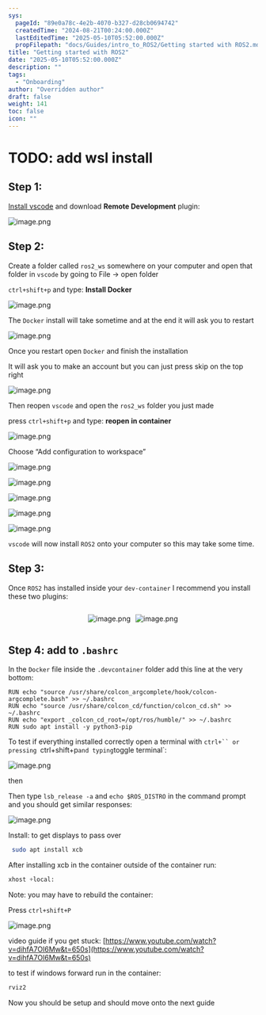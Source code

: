 ```yaml
---
sys:
  pageId: "89e0a78c-4e2b-4070-b327-d28cb0694742"
  createdTime: "2024-08-21T00:24:00.000Z"
  lastEditedTime: "2025-05-10T05:52:00.000Z"
  propFilepath: "docs/Guides/intro_to_ROS2/Getting started with ROS2.md"
title: "Getting started with ROS2"
date: "2025-05-10T05:52:00.000Z"
description: ""
tags:
  - "Onboarding"
author: "Overridden author"
draft: false
weight: 141
toc: false
icon: ""
---
```


# TODO: add wsl install

## Step 1:

[Install vscode](https://code.visualstudio.com/download) and download **Remote Development** plugin:

![image.png](https://prod-files-secure.s3.us-west-2.amazonaws.com/d518164a-d88e-44d1-a4ee-3adb3bd8bce0/efb52993-1881-4a40-b95e-6f020334f022/image.png?X-Amz-Algorithm=AWS4-HMAC-SHA256&X-Amz-Content-Sha256=UNSIGNED-PAYLOAD&X-Amz-Credential=ASIAZI2LB4664H76RFXT%2F20250705%2Fus-west-2%2Fs3%2Faws4_request&X-Amz-Date=20250705T190341Z&X-Amz-Expires=3600&X-Amz-Security-Token=IQoJb3JpZ2luX2VjED4aCXVzLXdlc3QtMiJHMEUCIQDVUN%2FM7P7hghnthE9PRmxotBAnYPOOGcf%2BWQFUC87OGAIgT3vbDKWB9iKx57ciHE4hM4BldpcyAM8OSYo1ZSUoZOMq%2FwMIRhAAGgw2Mzc0MjMxODM4MDUiDP1wArgoBFinpRB4pyrcAwUeuLsQYhXS1qzE9oycCaUeyEhTV2W6o4Lcd8m6GubrX8E%2BUFy3pUimntW%2B2QpXKOUb2Jvw7YDt9Ekwm5KfxX%2FaqXKw89%2F2tALgipx9u7V5choDo24mj%2BLyS%2BcSgbYVW9IYr5Kkxx6PiDn0GhIf2t9Iw%2Bh3iSWuN3o23m09zgW4kFbbeVAZpun52%2FeIMjoUBsA8N%2FzQEohhUMq572gz7k1un8PQgsAwlfIpjzl27HPjkzuuNS2H1N7d%2BkfBYd79AmLPsE2S%2BAKEZDZnL%2F1ipSOncAKRl33oF9ULMnOS7%2B7UUJo%2Bb8aQVZfLXInPQ%2FC1gPwJbeTwf%2B1tgrIYhY6fyY7oevFaV%2BLkJxLN2sKIAUt4AOmyL%2BYoxsiLIcirdlv4JEublkkMd5zNnx9H4LsLhx9UtBwtz9brdirwV7x%2FaazjeEV5V%2BvdUhAlG4IeMpTkrpLTJZH0M1pZN7WS5%2BfCVXGH5%2FU1FF9hBfZdX8iO%2FytFkA9SbUTNJwIxHl%2Bq8u8ARy9uaoZC%2BbK9PJrAKjmx9GnSc38UhatYG0NEcGYnYUMSNjmMUvVaY%2FTQRJGl4CguVR7XOpwzJj9TV0iPz8TETQ%2BOjmdHxhc6fxw%2FU4VIeURbPhgeeYfaU%2Fd6qVc0MNTMpMMGOqUBQBuAfva0aB6erdxv1ylANtBvjtZ%2FxsHtFAw65Xbn3ZwinaweGwXIRdUqWed7DtUTYaiLgZya6z7gI6oOqEneTwJkXEIHsNXz78EJU3YV2FYc8CTfZ9Iaf6UTNrkaJ%2BU6SoqRR0cVHEaAXbGndB0pJn9BC9M0Og00Up%2BVi1lMk1vS274mPraYpxdimz66ysdxfwXAbt8rf1X8Y847O%2FNFer7348dD&X-Amz-Signature=7260bf6d64989815ea36ffbe3244b80b61e3457a72432a721d9a30b2b07de642&X-Amz-SignedHeaders=host&x-amz-checksum-mode=ENABLED&x-id=GetObject)

## Step 2:

Create a folder called `ros2_ws` somewhere on your computer and open that folder in `vscode` by going to File → open folder 

`ctrl+shift+p` and type: **Install Docker**

![image.png](https://prod-files-secure.s3.us-west-2.amazonaws.com/d518164a-d88e-44d1-a4ee-3adb3bd8bce0/2269dc0e-1cd5-47ff-bceb-c04ad9b2eab0/image.png?X-Amz-Algorithm=AWS4-HMAC-SHA256&X-Amz-Content-Sha256=UNSIGNED-PAYLOAD&X-Amz-Credential=ASIAZI2LB4664H76RFXT%2F20250705%2Fus-west-2%2Fs3%2Faws4_request&X-Amz-Date=20250705T190341Z&X-Amz-Expires=3600&X-Amz-Security-Token=IQoJb3JpZ2luX2VjED4aCXVzLXdlc3QtMiJHMEUCIQDVUN%2FM7P7hghnthE9PRmxotBAnYPOOGcf%2BWQFUC87OGAIgT3vbDKWB9iKx57ciHE4hM4BldpcyAM8OSYo1ZSUoZOMq%2FwMIRhAAGgw2Mzc0MjMxODM4MDUiDP1wArgoBFinpRB4pyrcAwUeuLsQYhXS1qzE9oycCaUeyEhTV2W6o4Lcd8m6GubrX8E%2BUFy3pUimntW%2B2QpXKOUb2Jvw7YDt9Ekwm5KfxX%2FaqXKw89%2F2tALgipx9u7V5choDo24mj%2BLyS%2BcSgbYVW9IYr5Kkxx6PiDn0GhIf2t9Iw%2Bh3iSWuN3o23m09zgW4kFbbeVAZpun52%2FeIMjoUBsA8N%2FzQEohhUMq572gz7k1un8PQgsAwlfIpjzl27HPjkzuuNS2H1N7d%2BkfBYd79AmLPsE2S%2BAKEZDZnL%2F1ipSOncAKRl33oF9ULMnOS7%2B7UUJo%2Bb8aQVZfLXInPQ%2FC1gPwJbeTwf%2B1tgrIYhY6fyY7oevFaV%2BLkJxLN2sKIAUt4AOmyL%2BYoxsiLIcirdlv4JEublkkMd5zNnx9H4LsLhx9UtBwtz9brdirwV7x%2FaazjeEV5V%2BvdUhAlG4IeMpTkrpLTJZH0M1pZN7WS5%2BfCVXGH5%2FU1FF9hBfZdX8iO%2FytFkA9SbUTNJwIxHl%2Bq8u8ARy9uaoZC%2BbK9PJrAKjmx9GnSc38UhatYG0NEcGYnYUMSNjmMUvVaY%2FTQRJGl4CguVR7XOpwzJj9TV0iPz8TETQ%2BOjmdHxhc6fxw%2FU4VIeURbPhgeeYfaU%2Fd6qVc0MNTMpMMGOqUBQBuAfva0aB6erdxv1ylANtBvjtZ%2FxsHtFAw65Xbn3ZwinaweGwXIRdUqWed7DtUTYaiLgZya6z7gI6oOqEneTwJkXEIHsNXz78EJU3YV2FYc8CTfZ9Iaf6UTNrkaJ%2BU6SoqRR0cVHEaAXbGndB0pJn9BC9M0Og00Up%2BVi1lMk1vS274mPraYpxdimz66ysdxfwXAbt8rf1X8Y847O%2FNFer7348dD&X-Amz-Signature=5f3ebfa63f98211ee4abc35723fa23647e6f8fdd9d3c3f8bf3d25006450be869&X-Amz-SignedHeaders=host&x-amz-checksum-mode=ENABLED&x-id=GetObject)

The `Docker` install will take sometime and at the end it will ask you to restart

![image.png](https://prod-files-secure.s3.us-west-2.amazonaws.com/d518164a-d88e-44d1-a4ee-3adb3bd8bce0/ed233f78-be33-4b1f-b89c-9c346c0e961e/image.png?X-Amz-Algorithm=AWS4-HMAC-SHA256&X-Amz-Content-Sha256=UNSIGNED-PAYLOAD&X-Amz-Credential=ASIAZI2LB4664H76RFXT%2F20250705%2Fus-west-2%2Fs3%2Faws4_request&X-Amz-Date=20250705T190341Z&X-Amz-Expires=3600&X-Amz-Security-Token=IQoJb3JpZ2luX2VjED4aCXVzLXdlc3QtMiJHMEUCIQDVUN%2FM7P7hghnthE9PRmxotBAnYPOOGcf%2BWQFUC87OGAIgT3vbDKWB9iKx57ciHE4hM4BldpcyAM8OSYo1ZSUoZOMq%2FwMIRhAAGgw2Mzc0MjMxODM4MDUiDP1wArgoBFinpRB4pyrcAwUeuLsQYhXS1qzE9oycCaUeyEhTV2W6o4Lcd8m6GubrX8E%2BUFy3pUimntW%2B2QpXKOUb2Jvw7YDt9Ekwm5KfxX%2FaqXKw89%2F2tALgipx9u7V5choDo24mj%2BLyS%2BcSgbYVW9IYr5Kkxx6PiDn0GhIf2t9Iw%2Bh3iSWuN3o23m09zgW4kFbbeVAZpun52%2FeIMjoUBsA8N%2FzQEohhUMq572gz7k1un8PQgsAwlfIpjzl27HPjkzuuNS2H1N7d%2BkfBYd79AmLPsE2S%2BAKEZDZnL%2F1ipSOncAKRl33oF9ULMnOS7%2B7UUJo%2Bb8aQVZfLXInPQ%2FC1gPwJbeTwf%2B1tgrIYhY6fyY7oevFaV%2BLkJxLN2sKIAUt4AOmyL%2BYoxsiLIcirdlv4JEublkkMd5zNnx9H4LsLhx9UtBwtz9brdirwV7x%2FaazjeEV5V%2BvdUhAlG4IeMpTkrpLTJZH0M1pZN7WS5%2BfCVXGH5%2FU1FF9hBfZdX8iO%2FytFkA9SbUTNJwIxHl%2Bq8u8ARy9uaoZC%2BbK9PJrAKjmx9GnSc38UhatYG0NEcGYnYUMSNjmMUvVaY%2FTQRJGl4CguVR7XOpwzJj9TV0iPz8TETQ%2BOjmdHxhc6fxw%2FU4VIeURbPhgeeYfaU%2Fd6qVc0MNTMpMMGOqUBQBuAfva0aB6erdxv1ylANtBvjtZ%2FxsHtFAw65Xbn3ZwinaweGwXIRdUqWed7DtUTYaiLgZya6z7gI6oOqEneTwJkXEIHsNXz78EJU3YV2FYc8CTfZ9Iaf6UTNrkaJ%2BU6SoqRR0cVHEaAXbGndB0pJn9BC9M0Og00Up%2BVi1lMk1vS274mPraYpxdimz66ysdxfwXAbt8rf1X8Y847O%2FNFer7348dD&X-Amz-Signature=e227f2591a6d6946ccd4744f7889c6690e5c98b8f20cac46e95ea0ba75d41c0b&X-Amz-SignedHeaders=host&x-amz-checksum-mode=ENABLED&x-id=GetObject)

Once you restart open `Docker` and finish the installation

It will ask you to make an account but you can just press skip on the top right

![image.png](https://prod-files-secure.s3.us-west-2.amazonaws.com/d518164a-d88e-44d1-a4ee-3adb3bd8bce0/21010ad9-1659-4fd9-9f59-9932a09b2a3d/image.png?X-Amz-Algorithm=AWS4-HMAC-SHA256&X-Amz-Content-Sha256=UNSIGNED-PAYLOAD&X-Amz-Credential=ASIAZI2LB4664H76RFXT%2F20250705%2Fus-west-2%2Fs3%2Faws4_request&X-Amz-Date=20250705T190341Z&X-Amz-Expires=3600&X-Amz-Security-Token=IQoJb3JpZ2luX2VjED4aCXVzLXdlc3QtMiJHMEUCIQDVUN%2FM7P7hghnthE9PRmxotBAnYPOOGcf%2BWQFUC87OGAIgT3vbDKWB9iKx57ciHE4hM4BldpcyAM8OSYo1ZSUoZOMq%2FwMIRhAAGgw2Mzc0MjMxODM4MDUiDP1wArgoBFinpRB4pyrcAwUeuLsQYhXS1qzE9oycCaUeyEhTV2W6o4Lcd8m6GubrX8E%2BUFy3pUimntW%2B2QpXKOUb2Jvw7YDt9Ekwm5KfxX%2FaqXKw89%2F2tALgipx9u7V5choDo24mj%2BLyS%2BcSgbYVW9IYr5Kkxx6PiDn0GhIf2t9Iw%2Bh3iSWuN3o23m09zgW4kFbbeVAZpun52%2FeIMjoUBsA8N%2FzQEohhUMq572gz7k1un8PQgsAwlfIpjzl27HPjkzuuNS2H1N7d%2BkfBYd79AmLPsE2S%2BAKEZDZnL%2F1ipSOncAKRl33oF9ULMnOS7%2B7UUJo%2Bb8aQVZfLXInPQ%2FC1gPwJbeTwf%2B1tgrIYhY6fyY7oevFaV%2BLkJxLN2sKIAUt4AOmyL%2BYoxsiLIcirdlv4JEublkkMd5zNnx9H4LsLhx9UtBwtz9brdirwV7x%2FaazjeEV5V%2BvdUhAlG4IeMpTkrpLTJZH0M1pZN7WS5%2BfCVXGH5%2FU1FF9hBfZdX8iO%2FytFkA9SbUTNJwIxHl%2Bq8u8ARy9uaoZC%2BbK9PJrAKjmx9GnSc38UhatYG0NEcGYnYUMSNjmMUvVaY%2FTQRJGl4CguVR7XOpwzJj9TV0iPz8TETQ%2BOjmdHxhc6fxw%2FU4VIeURbPhgeeYfaU%2Fd6qVc0MNTMpMMGOqUBQBuAfva0aB6erdxv1ylANtBvjtZ%2FxsHtFAw65Xbn3ZwinaweGwXIRdUqWed7DtUTYaiLgZya6z7gI6oOqEneTwJkXEIHsNXz78EJU3YV2FYc8CTfZ9Iaf6UTNrkaJ%2BU6SoqRR0cVHEaAXbGndB0pJn9BC9M0Og00Up%2BVi1lMk1vS274mPraYpxdimz66ysdxfwXAbt8rf1X8Y847O%2FNFer7348dD&X-Amz-Signature=0ac75a92d21c38b6b3600c1060555cc2a218af8ad114c26f037d774222057eaf&X-Amz-SignedHeaders=host&x-amz-checksum-mode=ENABLED&x-id=GetObject)

Then reopen `vscode` and open the `ros2_ws` folder you just made

press `ctrl+shift+p` and type: **reopen in container**

![image.png](https://prod-files-secure.s3.us-west-2.amazonaws.com/d518164a-d88e-44d1-a4ee-3adb3bd8bce0/4e93b8c2-41ad-488c-8095-c74205196118/image.png?X-Amz-Algorithm=AWS4-HMAC-SHA256&X-Amz-Content-Sha256=UNSIGNED-PAYLOAD&X-Amz-Credential=ASIAZI2LB4664H76RFXT%2F20250705%2Fus-west-2%2Fs3%2Faws4_request&X-Amz-Date=20250705T190341Z&X-Amz-Expires=3600&X-Amz-Security-Token=IQoJb3JpZ2luX2VjED4aCXVzLXdlc3QtMiJHMEUCIQDVUN%2FM7P7hghnthE9PRmxotBAnYPOOGcf%2BWQFUC87OGAIgT3vbDKWB9iKx57ciHE4hM4BldpcyAM8OSYo1ZSUoZOMq%2FwMIRhAAGgw2Mzc0MjMxODM4MDUiDP1wArgoBFinpRB4pyrcAwUeuLsQYhXS1qzE9oycCaUeyEhTV2W6o4Lcd8m6GubrX8E%2BUFy3pUimntW%2B2QpXKOUb2Jvw7YDt9Ekwm5KfxX%2FaqXKw89%2F2tALgipx9u7V5choDo24mj%2BLyS%2BcSgbYVW9IYr5Kkxx6PiDn0GhIf2t9Iw%2Bh3iSWuN3o23m09zgW4kFbbeVAZpun52%2FeIMjoUBsA8N%2FzQEohhUMq572gz7k1un8PQgsAwlfIpjzl27HPjkzuuNS2H1N7d%2BkfBYd79AmLPsE2S%2BAKEZDZnL%2F1ipSOncAKRl33oF9ULMnOS7%2B7UUJo%2Bb8aQVZfLXInPQ%2FC1gPwJbeTwf%2B1tgrIYhY6fyY7oevFaV%2BLkJxLN2sKIAUt4AOmyL%2BYoxsiLIcirdlv4JEublkkMd5zNnx9H4LsLhx9UtBwtz9brdirwV7x%2FaazjeEV5V%2BvdUhAlG4IeMpTkrpLTJZH0M1pZN7WS5%2BfCVXGH5%2FU1FF9hBfZdX8iO%2FytFkA9SbUTNJwIxHl%2Bq8u8ARy9uaoZC%2BbK9PJrAKjmx9GnSc38UhatYG0NEcGYnYUMSNjmMUvVaY%2FTQRJGl4CguVR7XOpwzJj9TV0iPz8TETQ%2BOjmdHxhc6fxw%2FU4VIeURbPhgeeYfaU%2Fd6qVc0MNTMpMMGOqUBQBuAfva0aB6erdxv1ylANtBvjtZ%2FxsHtFAw65Xbn3ZwinaweGwXIRdUqWed7DtUTYaiLgZya6z7gI6oOqEneTwJkXEIHsNXz78EJU3YV2FYc8CTfZ9Iaf6UTNrkaJ%2BU6SoqRR0cVHEaAXbGndB0pJn9BC9M0Og00Up%2BVi1lMk1vS274mPraYpxdimz66ysdxfwXAbt8rf1X8Y847O%2FNFer7348dD&X-Amz-Signature=7edacef2684a99c4297517834fbc64c2feae7af988b9f85fdb685f5828afc446&X-Amz-SignedHeaders=host&x-amz-checksum-mode=ENABLED&x-id=GetObject)

Choose “Add configuration to workspace”

![image.png](https://prod-files-secure.s3.us-west-2.amazonaws.com/d518164a-d88e-44d1-a4ee-3adb3bd8bce0/9560b282-5060-4989-ba37-97e7b2c22476/image.png?X-Amz-Algorithm=AWS4-HMAC-SHA256&X-Amz-Content-Sha256=UNSIGNED-PAYLOAD&X-Amz-Credential=ASIAZI2LB4664H76RFXT%2F20250705%2Fus-west-2%2Fs3%2Faws4_request&X-Amz-Date=20250705T190341Z&X-Amz-Expires=3600&X-Amz-Security-Token=IQoJb3JpZ2luX2VjED4aCXVzLXdlc3QtMiJHMEUCIQDVUN%2FM7P7hghnthE9PRmxotBAnYPOOGcf%2BWQFUC87OGAIgT3vbDKWB9iKx57ciHE4hM4BldpcyAM8OSYo1ZSUoZOMq%2FwMIRhAAGgw2Mzc0MjMxODM4MDUiDP1wArgoBFinpRB4pyrcAwUeuLsQYhXS1qzE9oycCaUeyEhTV2W6o4Lcd8m6GubrX8E%2BUFy3pUimntW%2B2QpXKOUb2Jvw7YDt9Ekwm5KfxX%2FaqXKw89%2F2tALgipx9u7V5choDo24mj%2BLyS%2BcSgbYVW9IYr5Kkxx6PiDn0GhIf2t9Iw%2Bh3iSWuN3o23m09zgW4kFbbeVAZpun52%2FeIMjoUBsA8N%2FzQEohhUMq572gz7k1un8PQgsAwlfIpjzl27HPjkzuuNS2H1N7d%2BkfBYd79AmLPsE2S%2BAKEZDZnL%2F1ipSOncAKRl33oF9ULMnOS7%2B7UUJo%2Bb8aQVZfLXInPQ%2FC1gPwJbeTwf%2B1tgrIYhY6fyY7oevFaV%2BLkJxLN2sKIAUt4AOmyL%2BYoxsiLIcirdlv4JEublkkMd5zNnx9H4LsLhx9UtBwtz9brdirwV7x%2FaazjeEV5V%2BvdUhAlG4IeMpTkrpLTJZH0M1pZN7WS5%2BfCVXGH5%2FU1FF9hBfZdX8iO%2FytFkA9SbUTNJwIxHl%2Bq8u8ARy9uaoZC%2BbK9PJrAKjmx9GnSc38UhatYG0NEcGYnYUMSNjmMUvVaY%2FTQRJGl4CguVR7XOpwzJj9TV0iPz8TETQ%2BOjmdHxhc6fxw%2FU4VIeURbPhgeeYfaU%2Fd6qVc0MNTMpMMGOqUBQBuAfva0aB6erdxv1ylANtBvjtZ%2FxsHtFAw65Xbn3ZwinaweGwXIRdUqWed7DtUTYaiLgZya6z7gI6oOqEneTwJkXEIHsNXz78EJU3YV2FYc8CTfZ9Iaf6UTNrkaJ%2BU6SoqRR0cVHEaAXbGndB0pJn9BC9M0Og00Up%2BVi1lMk1vS274mPraYpxdimz66ysdxfwXAbt8rf1X8Y847O%2FNFer7348dD&X-Amz-Signature=50fdb9bb677647fc456d1b01a5a9c2b0ddb9025bea3984240c8688bd8d987187&X-Amz-SignedHeaders=host&x-amz-checksum-mode=ENABLED&x-id=GetObject)

![image.png](https://prod-files-secure.s3.us-west-2.amazonaws.com/d518164a-d88e-44d1-a4ee-3adb3bd8bce0/2ee63f81-886b-48e8-a553-dc6e5eac99e4/image.png?X-Amz-Algorithm=AWS4-HMAC-SHA256&X-Amz-Content-Sha256=UNSIGNED-PAYLOAD&X-Amz-Credential=ASIAZI2LB4664H76RFXT%2F20250705%2Fus-west-2%2Fs3%2Faws4_request&X-Amz-Date=20250705T190341Z&X-Amz-Expires=3600&X-Amz-Security-Token=IQoJb3JpZ2luX2VjED4aCXVzLXdlc3QtMiJHMEUCIQDVUN%2FM7P7hghnthE9PRmxotBAnYPOOGcf%2BWQFUC87OGAIgT3vbDKWB9iKx57ciHE4hM4BldpcyAM8OSYo1ZSUoZOMq%2FwMIRhAAGgw2Mzc0MjMxODM4MDUiDP1wArgoBFinpRB4pyrcAwUeuLsQYhXS1qzE9oycCaUeyEhTV2W6o4Lcd8m6GubrX8E%2BUFy3pUimntW%2B2QpXKOUb2Jvw7YDt9Ekwm5KfxX%2FaqXKw89%2F2tALgipx9u7V5choDo24mj%2BLyS%2BcSgbYVW9IYr5Kkxx6PiDn0GhIf2t9Iw%2Bh3iSWuN3o23m09zgW4kFbbeVAZpun52%2FeIMjoUBsA8N%2FzQEohhUMq572gz7k1un8PQgsAwlfIpjzl27HPjkzuuNS2H1N7d%2BkfBYd79AmLPsE2S%2BAKEZDZnL%2F1ipSOncAKRl33oF9ULMnOS7%2B7UUJo%2Bb8aQVZfLXInPQ%2FC1gPwJbeTwf%2B1tgrIYhY6fyY7oevFaV%2BLkJxLN2sKIAUt4AOmyL%2BYoxsiLIcirdlv4JEublkkMd5zNnx9H4LsLhx9UtBwtz9brdirwV7x%2FaazjeEV5V%2BvdUhAlG4IeMpTkrpLTJZH0M1pZN7WS5%2BfCVXGH5%2FU1FF9hBfZdX8iO%2FytFkA9SbUTNJwIxHl%2Bq8u8ARy9uaoZC%2BbK9PJrAKjmx9GnSc38UhatYG0NEcGYnYUMSNjmMUvVaY%2FTQRJGl4CguVR7XOpwzJj9TV0iPz8TETQ%2BOjmdHxhc6fxw%2FU4VIeURbPhgeeYfaU%2Fd6qVc0MNTMpMMGOqUBQBuAfva0aB6erdxv1ylANtBvjtZ%2FxsHtFAw65Xbn3ZwinaweGwXIRdUqWed7DtUTYaiLgZya6z7gI6oOqEneTwJkXEIHsNXz78EJU3YV2FYc8CTfZ9Iaf6UTNrkaJ%2BU6SoqRR0cVHEaAXbGndB0pJn9BC9M0Og00Up%2BVi1lMk1vS274mPraYpxdimz66ysdxfwXAbt8rf1X8Y847O%2FNFer7348dD&X-Amz-Signature=dbabe1c82245a8470f9e03b8ffc991b5b09ad4c89e6e3065da0d35659c824616&X-Amz-SignedHeaders=host&x-amz-checksum-mode=ENABLED&x-id=GetObject)

![image.png](https://prod-files-secure.s3.us-west-2.amazonaws.com/d518164a-d88e-44d1-a4ee-3adb3bd8bce0/ae1580b2-b048-407e-aed9-b584224a7a04/image.png?X-Amz-Algorithm=AWS4-HMAC-SHA256&X-Amz-Content-Sha256=UNSIGNED-PAYLOAD&X-Amz-Credential=ASIAZI2LB4664H76RFXT%2F20250705%2Fus-west-2%2Fs3%2Faws4_request&X-Amz-Date=20250705T190341Z&X-Amz-Expires=3600&X-Amz-Security-Token=IQoJb3JpZ2luX2VjED4aCXVzLXdlc3QtMiJHMEUCIQDVUN%2FM7P7hghnthE9PRmxotBAnYPOOGcf%2BWQFUC87OGAIgT3vbDKWB9iKx57ciHE4hM4BldpcyAM8OSYo1ZSUoZOMq%2FwMIRhAAGgw2Mzc0MjMxODM4MDUiDP1wArgoBFinpRB4pyrcAwUeuLsQYhXS1qzE9oycCaUeyEhTV2W6o4Lcd8m6GubrX8E%2BUFy3pUimntW%2B2QpXKOUb2Jvw7YDt9Ekwm5KfxX%2FaqXKw89%2F2tALgipx9u7V5choDo24mj%2BLyS%2BcSgbYVW9IYr5Kkxx6PiDn0GhIf2t9Iw%2Bh3iSWuN3o23m09zgW4kFbbeVAZpun52%2FeIMjoUBsA8N%2FzQEohhUMq572gz7k1un8PQgsAwlfIpjzl27HPjkzuuNS2H1N7d%2BkfBYd79AmLPsE2S%2BAKEZDZnL%2F1ipSOncAKRl33oF9ULMnOS7%2B7UUJo%2Bb8aQVZfLXInPQ%2FC1gPwJbeTwf%2B1tgrIYhY6fyY7oevFaV%2BLkJxLN2sKIAUt4AOmyL%2BYoxsiLIcirdlv4JEublkkMd5zNnx9H4LsLhx9UtBwtz9brdirwV7x%2FaazjeEV5V%2BvdUhAlG4IeMpTkrpLTJZH0M1pZN7WS5%2BfCVXGH5%2FU1FF9hBfZdX8iO%2FytFkA9SbUTNJwIxHl%2Bq8u8ARy9uaoZC%2BbK9PJrAKjmx9GnSc38UhatYG0NEcGYnYUMSNjmMUvVaY%2FTQRJGl4CguVR7XOpwzJj9TV0iPz8TETQ%2BOjmdHxhc6fxw%2FU4VIeURbPhgeeYfaU%2Fd6qVc0MNTMpMMGOqUBQBuAfva0aB6erdxv1ylANtBvjtZ%2FxsHtFAw65Xbn3ZwinaweGwXIRdUqWed7DtUTYaiLgZya6z7gI6oOqEneTwJkXEIHsNXz78EJU3YV2FYc8CTfZ9Iaf6UTNrkaJ%2BU6SoqRR0cVHEaAXbGndB0pJn9BC9M0Og00Up%2BVi1lMk1vS274mPraYpxdimz66ysdxfwXAbt8rf1X8Y847O%2FNFer7348dD&X-Amz-Signature=2a4c18fea971020671b25a244043957359370c1d73d303f5a5011fc12d99d80c&X-Amz-SignedHeaders=host&x-amz-checksum-mode=ENABLED&x-id=GetObject)

![image.png](https://prod-files-secure.s3.us-west-2.amazonaws.com/d518164a-d88e-44d1-a4ee-3adb3bd8bce0/53255b28-f75e-430f-b9e3-c0ac8577e42b/image.png?X-Amz-Algorithm=AWS4-HMAC-SHA256&X-Amz-Content-Sha256=UNSIGNED-PAYLOAD&X-Amz-Credential=ASIAZI2LB4664H76RFXT%2F20250705%2Fus-west-2%2Fs3%2Faws4_request&X-Amz-Date=20250705T190341Z&X-Amz-Expires=3600&X-Amz-Security-Token=IQoJb3JpZ2luX2VjED4aCXVzLXdlc3QtMiJHMEUCIQDVUN%2FM7P7hghnthE9PRmxotBAnYPOOGcf%2BWQFUC87OGAIgT3vbDKWB9iKx57ciHE4hM4BldpcyAM8OSYo1ZSUoZOMq%2FwMIRhAAGgw2Mzc0MjMxODM4MDUiDP1wArgoBFinpRB4pyrcAwUeuLsQYhXS1qzE9oycCaUeyEhTV2W6o4Lcd8m6GubrX8E%2BUFy3pUimntW%2B2QpXKOUb2Jvw7YDt9Ekwm5KfxX%2FaqXKw89%2F2tALgipx9u7V5choDo24mj%2BLyS%2BcSgbYVW9IYr5Kkxx6PiDn0GhIf2t9Iw%2Bh3iSWuN3o23m09zgW4kFbbeVAZpun52%2FeIMjoUBsA8N%2FzQEohhUMq572gz7k1un8PQgsAwlfIpjzl27HPjkzuuNS2H1N7d%2BkfBYd79AmLPsE2S%2BAKEZDZnL%2F1ipSOncAKRl33oF9ULMnOS7%2B7UUJo%2Bb8aQVZfLXInPQ%2FC1gPwJbeTwf%2B1tgrIYhY6fyY7oevFaV%2BLkJxLN2sKIAUt4AOmyL%2BYoxsiLIcirdlv4JEublkkMd5zNnx9H4LsLhx9UtBwtz9brdirwV7x%2FaazjeEV5V%2BvdUhAlG4IeMpTkrpLTJZH0M1pZN7WS5%2BfCVXGH5%2FU1FF9hBfZdX8iO%2FytFkA9SbUTNJwIxHl%2Bq8u8ARy9uaoZC%2BbK9PJrAKjmx9GnSc38UhatYG0NEcGYnYUMSNjmMUvVaY%2FTQRJGl4CguVR7XOpwzJj9TV0iPz8TETQ%2BOjmdHxhc6fxw%2FU4VIeURbPhgeeYfaU%2Fd6qVc0MNTMpMMGOqUBQBuAfva0aB6erdxv1ylANtBvjtZ%2FxsHtFAw65Xbn3ZwinaweGwXIRdUqWed7DtUTYaiLgZya6z7gI6oOqEneTwJkXEIHsNXz78EJU3YV2FYc8CTfZ9Iaf6UTNrkaJ%2BU6SoqRR0cVHEaAXbGndB0pJn9BC9M0Og00Up%2BVi1lMk1vS274mPraYpxdimz66ysdxfwXAbt8rf1X8Y847O%2FNFer7348dD&X-Amz-Signature=2d8367b708b5b16e21caa94eeff0d2654b63d2a05fbbe738b7f5ab6d2f8fc52a&X-Amz-SignedHeaders=host&x-amz-checksum-mode=ENABLED&x-id=GetObject)

![image.png](https://prod-files-secure.s3.us-west-2.amazonaws.com/d518164a-d88e-44d1-a4ee-3adb3bd8bce0/7c562767-5af9-4ffb-97d1-327bcdf4ee00/image.png?X-Amz-Algorithm=AWS4-HMAC-SHA256&X-Amz-Content-Sha256=UNSIGNED-PAYLOAD&X-Amz-Credential=ASIAZI2LB4664H76RFXT%2F20250705%2Fus-west-2%2Fs3%2Faws4_request&X-Amz-Date=20250705T190341Z&X-Amz-Expires=3600&X-Amz-Security-Token=IQoJb3JpZ2luX2VjED4aCXVzLXdlc3QtMiJHMEUCIQDVUN%2FM7P7hghnthE9PRmxotBAnYPOOGcf%2BWQFUC87OGAIgT3vbDKWB9iKx57ciHE4hM4BldpcyAM8OSYo1ZSUoZOMq%2FwMIRhAAGgw2Mzc0MjMxODM4MDUiDP1wArgoBFinpRB4pyrcAwUeuLsQYhXS1qzE9oycCaUeyEhTV2W6o4Lcd8m6GubrX8E%2BUFy3pUimntW%2B2QpXKOUb2Jvw7YDt9Ekwm5KfxX%2FaqXKw89%2F2tALgipx9u7V5choDo24mj%2BLyS%2BcSgbYVW9IYr5Kkxx6PiDn0GhIf2t9Iw%2Bh3iSWuN3o23m09zgW4kFbbeVAZpun52%2FeIMjoUBsA8N%2FzQEohhUMq572gz7k1un8PQgsAwlfIpjzl27HPjkzuuNS2H1N7d%2BkfBYd79AmLPsE2S%2BAKEZDZnL%2F1ipSOncAKRl33oF9ULMnOS7%2B7UUJo%2Bb8aQVZfLXInPQ%2FC1gPwJbeTwf%2B1tgrIYhY6fyY7oevFaV%2BLkJxLN2sKIAUt4AOmyL%2BYoxsiLIcirdlv4JEublkkMd5zNnx9H4LsLhx9UtBwtz9brdirwV7x%2FaazjeEV5V%2BvdUhAlG4IeMpTkrpLTJZH0M1pZN7WS5%2BfCVXGH5%2FU1FF9hBfZdX8iO%2FytFkA9SbUTNJwIxHl%2Bq8u8ARy9uaoZC%2BbK9PJrAKjmx9GnSc38UhatYG0NEcGYnYUMSNjmMUvVaY%2FTQRJGl4CguVR7XOpwzJj9TV0iPz8TETQ%2BOjmdHxhc6fxw%2FU4VIeURbPhgeeYfaU%2Fd6qVc0MNTMpMMGOqUBQBuAfva0aB6erdxv1ylANtBvjtZ%2FxsHtFAw65Xbn3ZwinaweGwXIRdUqWed7DtUTYaiLgZya6z7gI6oOqEneTwJkXEIHsNXz78EJU3YV2FYc8CTfZ9Iaf6UTNrkaJ%2BU6SoqRR0cVHEaAXbGndB0pJn9BC9M0Og00Up%2BVi1lMk1vS274mPraYpxdimz66ysdxfwXAbt8rf1X8Y847O%2FNFer7348dD&X-Amz-Signature=6b9e160b583ab48f595fe1432bb40fe43476c5ef2d504627d7080f429bb74024&X-Amz-SignedHeaders=host&x-amz-checksum-mode=ENABLED&x-id=GetObject)

`vscode` will now install `ROS2` onto your computer so this may take some time.

## Step 3:

Once `ROS2` has installed inside your `dev-container` I recommend you install these two plugins:

<div style="display: flex;flex-direction: row; column-gap:10px; max-width: 630px;justify-content: center;">
<div>

![image.png](https://prod-files-secure.s3.us-west-2.amazonaws.com/d518164a-d88e-44d1-a4ee-3adb3bd8bce0/3fc3d550-5a54-4ba1-ba6b-faa01cdb7369/image.png?X-Amz-Algorithm=AWS4-HMAC-SHA256&X-Amz-Content-Sha256=UNSIGNED-PAYLOAD&X-Amz-Credential=ASIAZI2LB466UJCSMHE6%2F20250705%2Fus-west-2%2Fs3%2Faws4_request&X-Amz-Date=20250705T190346Z&X-Amz-Expires=3600&X-Amz-Security-Token=IQoJb3JpZ2luX2VjED0aCXVzLXdlc3QtMiJHMEUCIEyOnD68tbEPzPjqGgrUPp%2FAD%2FTn5hmRz1ji5qmBpU3gAiEAxaUwK1YB0Dbdyg0oHa57LB5t2XMkTWKsYVMYuGYKZ9Qq%2FwMIRhAAGgw2Mzc0MjMxODM4MDUiDGWPf9JmXUyvPCG%2BYyrcA7hKTxega7n5AYeRgTfYFbJeEfF97BOojjEIzlFLNw7pV6%2BMKrk2VriROuvwhuUtfKxQA1a6JqtYzj%2FRX4%2FXA5N9Tz6WXoy2%2Bz7xPdDlGVTN0GHRUV%2BB49MQtgo2PLTVeqwiItizuYMfdcII1Si69Ip4%2B3xnmFhdjsH94%2FpKhx60AHy1Mnyop%2F5hG0cIkppKa3pzbFQ0CZkg99OuzpLrBrIRPLrlCNqvMg0XZnu1iN8iN7onRVpas8OlJhwKmMEB7WH2FzCfsGl%2FJyF6Wsf4AWElDzKSfIM0wu%2FN6EKI5QCCs3joqnalp%2Bsfqmu9kQKpHDS40L4cXSFg9UBxs8O14lI9RlbVF2ejv7JwQcN7FLYzFjQc4cl5oolssD7t0EUGEv1WAibfB0nYCayenO%2FwV9O%2BmodgR8PZbE7ihsW29Q%2BTNa%2FKHlSWgfdAZK6cOfvgvpeZodsJRV9FOnCCrS%2BVQ2zuBwsvztgdeRoea8UZact5FFUOpasFFNmLWLsmRUWdGn%2FdtTsgsIcNlkI2KpikNBBgGhQEFEoqX%2Fsu2wYA9uSwHS2IufH6nMRvst4bAoTSRAS4XtL7PEqfIqdNGU%2F3CJDGnUWb5KWiwEsvpYYWl4w29K0g0WwW58v%2FcnBiMIjJpMMGOqUB4uISrseHJiw%2FNsO2zt8lShM%2B6PLUuXmPHmPt7ZJYZr%2F3k0u%2B0oM1%2BLvXuIUFVKVJqGPLzNGvG7JSJG74LkEbtBxIJuFM%2FOrdp5Xr0dfNTosIFbjHoUx%2BheO87LTofL3C2gnw3iIsdLRSZbiHYSVWHnAw6pnaFEhmeRoRVa10hieN5aaGIZKRKrKRTbHJFJqgB%2FMHHOfvO6Im8fcWiz3a1p7B00XJ&X-Amz-Signature=88ee2c0d4bc32bdf22b90dc256b8eb3f3992dd6bf1b4919100f540a95ce5bc6c&X-Amz-SignedHeaders=host&x-amz-checksum-mode=ENABLED&x-id=GetObject)

</div>
<div>

![image.png](https://prod-files-secure.s3.us-west-2.amazonaws.com/d518164a-d88e-44d1-a4ee-3adb3bd8bce0/d994cc66-13c2-4093-a5a3-f84cf4601a82/image.png?X-Amz-Algorithm=AWS4-HMAC-SHA256&X-Amz-Content-Sha256=UNSIGNED-PAYLOAD&X-Amz-Credential=ASIAZI2LB46657RESBMM%2F20250705%2Fus-west-2%2Fs3%2Faws4_request&X-Amz-Date=20250705T190346Z&X-Amz-Expires=3600&X-Amz-Security-Token=IQoJb3JpZ2luX2VjED4aCXVzLXdlc3QtMiJHMEUCIQC3C29mosBufOoaNUTH6C7xoj11N%2BhWclZAO1K92q6WUgIgbHwtTU%2F8FSlakVwwS%2Bi25l36Ogjwb%2Bl0CTfVgwceURoq%2FwMIRhAAGgw2Mzc0MjMxODM4MDUiDO6aIDovf15ueagOuyrcA%2B9DFyJqVAuHY2dMGVxVd1HKStCCb0FRc%2BdXXYRCHc7s67FxQEshQY7jqum8zOFUX%2FsVW2dtFWwmvYsiZBS3MLChVZYi7ySGbDYrU6w31Y2VHjLtUTlbXNUGAqEjSCwP7Sr%2FrZ0ONFCD6wGwfk9sC%2BJzCuMiTSk3fgs9bQ9bF1JTWDnD9yR3%2Fmhre9jTPAOS4%2BNq6uehUG%2BC9CPpAqy9eKAUYUfKVip%2BhnYo34jp0FUzzQeMEzp%2FkqqqzqSQnXEMZqntjbHOme14DiRv3bdj5mRAkO7BHO4ux8X4UGJV265Nb3enrzkr4G3QYWTvj5glU5iVqC3gnAT2V8VWzbuAsOxRSKQ8vpbJcougLboisRkzFsDqd7hxg2w1NN8dZnT4LMqc8PQWbUVn5IpA0td62IbQRY%2FKg6KlYiMg3T72gikiffLFKTjSKAqgBbYHTqAv%2B1UPb3VpIDfEXKakchoYQXj9lg%2B%2FWQ17%2BK%2F4NTjrJJYPOF3hA5J4IDjScWFF0UOUJu9jKutLMc2anN1o%2B02HrNNYfVeeLBJvuWIgsJkGyIVU1btEoclEoZF6s31wOWFYiVKkB4QN7Ct2eXHwBf3tsc8FL9BEf%2Fz6h9j6muxQ%2B86AIwNgJKX3DiIcI9hEMIPOpMMGOqUBV4AQP1nSicdWWNn%2BrAzZ38f2D%2Ff2OjCP8t2ZtYKXOWszc696aZ1D%2By953xFx3m%2Bwp1eGS2KPAaGGd5TEP18M40RvX%2FQU0dwPCpAZOUI4SzvL7HdhrGLanx%2Byq8wUEVBfqzNLFB39%2BeFuC80mmC0KUMnTnTF24IovCiUvva74wfT8228%2BRnuepBTsJD1lsKQN1UJ376zW9LpAW5b0%2Bqg7PNcK%2Fmc1&X-Amz-Signature=e644f8e41f92688c2939e18041c658a12a3e8f663d99606df468847b87b8584e&X-Amz-SignedHeaders=host&x-amz-checksum-mode=ENABLED&x-id=GetObject)

</div>
</div>

## Step 4: add to `.bashrc`

In the `Docker` file inside the `.devcontainer` folder add this line at the very bottom: 

```docker
RUN echo "source /usr/share/colcon_argcomplete/hook/colcon-argcomplete.bash" >> ~/.bashrc
RUN echo "source /usr/share/colcon_cd/function/colcon_cd.sh" >> ~/.bashrc
RUN echo "export _colcon_cd_root=/opt/ros/humble/" >> ~/.bashrc
RUN sudo apt install -y python3-pip 
```

To test if everything installed correctly open a terminal with `ctrl+`` or pressing `ctrl+shift+p` and typing `toggle terminal`:

![image.png](https://prod-files-secure.s3.us-west-2.amazonaws.com/d518164a-d88e-44d1-a4ee-3adb3bd8bce0/6a4943d8-b04e-4c02-9a58-775f3384d1a5/image.png?X-Amz-Algorithm=AWS4-HMAC-SHA256&X-Amz-Content-Sha256=UNSIGNED-PAYLOAD&X-Amz-Credential=ASIAZI2LB4664H76RFXT%2F20250705%2Fus-west-2%2Fs3%2Faws4_request&X-Amz-Date=20250705T190341Z&X-Amz-Expires=3600&X-Amz-Security-Token=IQoJb3JpZ2luX2VjED4aCXVzLXdlc3QtMiJHMEUCIQDVUN%2FM7P7hghnthE9PRmxotBAnYPOOGcf%2BWQFUC87OGAIgT3vbDKWB9iKx57ciHE4hM4BldpcyAM8OSYo1ZSUoZOMq%2FwMIRhAAGgw2Mzc0MjMxODM4MDUiDP1wArgoBFinpRB4pyrcAwUeuLsQYhXS1qzE9oycCaUeyEhTV2W6o4Lcd8m6GubrX8E%2BUFy3pUimntW%2B2QpXKOUb2Jvw7YDt9Ekwm5KfxX%2FaqXKw89%2F2tALgipx9u7V5choDo24mj%2BLyS%2BcSgbYVW9IYr5Kkxx6PiDn0GhIf2t9Iw%2Bh3iSWuN3o23m09zgW4kFbbeVAZpun52%2FeIMjoUBsA8N%2FzQEohhUMq572gz7k1un8PQgsAwlfIpjzl27HPjkzuuNS2H1N7d%2BkfBYd79AmLPsE2S%2BAKEZDZnL%2F1ipSOncAKRl33oF9ULMnOS7%2B7UUJo%2Bb8aQVZfLXInPQ%2FC1gPwJbeTwf%2B1tgrIYhY6fyY7oevFaV%2BLkJxLN2sKIAUt4AOmyL%2BYoxsiLIcirdlv4JEublkkMd5zNnx9H4LsLhx9UtBwtz9brdirwV7x%2FaazjeEV5V%2BvdUhAlG4IeMpTkrpLTJZH0M1pZN7WS5%2BfCVXGH5%2FU1FF9hBfZdX8iO%2FytFkA9SbUTNJwIxHl%2Bq8u8ARy9uaoZC%2BbK9PJrAKjmx9GnSc38UhatYG0NEcGYnYUMSNjmMUvVaY%2FTQRJGl4CguVR7XOpwzJj9TV0iPz8TETQ%2BOjmdHxhc6fxw%2FU4VIeURbPhgeeYfaU%2Fd6qVc0MNTMpMMGOqUBQBuAfva0aB6erdxv1ylANtBvjtZ%2FxsHtFAw65Xbn3ZwinaweGwXIRdUqWed7DtUTYaiLgZya6z7gI6oOqEneTwJkXEIHsNXz78EJU3YV2FYc8CTfZ9Iaf6UTNrkaJ%2BU6SoqRR0cVHEaAXbGndB0pJn9BC9M0Og00Up%2BVi1lMk1vS274mPraYpxdimz66ysdxfwXAbt8rf1X8Y847O%2FNFer7348dD&X-Amz-Signature=8508e36adeb521d8c3ca0aa773f46ca9c566e227684e5aae614843b399878023&X-Amz-SignedHeaders=host&x-amz-checksum-mode=ENABLED&x-id=GetObject)

then 

Then type `lsb_release -a` and `echo $ROS_DISTRO` in the command prompt and you should get similar responses:

![image.png](https://prod-files-secure.s3.us-west-2.amazonaws.com/d518164a-d88e-44d1-a4ee-3adb3bd8bce0/3e635dec-a805-4e85-8b9e-d000e5b71a4e/image.png?X-Amz-Algorithm=AWS4-HMAC-SHA256&X-Amz-Content-Sha256=UNSIGNED-PAYLOAD&X-Amz-Credential=ASIAZI2LB4664H76RFXT%2F20250705%2Fus-west-2%2Fs3%2Faws4_request&X-Amz-Date=20250705T190341Z&X-Amz-Expires=3600&X-Amz-Security-Token=IQoJb3JpZ2luX2VjED4aCXVzLXdlc3QtMiJHMEUCIQDVUN%2FM7P7hghnthE9PRmxotBAnYPOOGcf%2BWQFUC87OGAIgT3vbDKWB9iKx57ciHE4hM4BldpcyAM8OSYo1ZSUoZOMq%2FwMIRhAAGgw2Mzc0MjMxODM4MDUiDP1wArgoBFinpRB4pyrcAwUeuLsQYhXS1qzE9oycCaUeyEhTV2W6o4Lcd8m6GubrX8E%2BUFy3pUimntW%2B2QpXKOUb2Jvw7YDt9Ekwm5KfxX%2FaqXKw89%2F2tALgipx9u7V5choDo24mj%2BLyS%2BcSgbYVW9IYr5Kkxx6PiDn0GhIf2t9Iw%2Bh3iSWuN3o23m09zgW4kFbbeVAZpun52%2FeIMjoUBsA8N%2FzQEohhUMq572gz7k1un8PQgsAwlfIpjzl27HPjkzuuNS2H1N7d%2BkfBYd79AmLPsE2S%2BAKEZDZnL%2F1ipSOncAKRl33oF9ULMnOS7%2B7UUJo%2Bb8aQVZfLXInPQ%2FC1gPwJbeTwf%2B1tgrIYhY6fyY7oevFaV%2BLkJxLN2sKIAUt4AOmyL%2BYoxsiLIcirdlv4JEublkkMd5zNnx9H4LsLhx9UtBwtz9brdirwV7x%2FaazjeEV5V%2BvdUhAlG4IeMpTkrpLTJZH0M1pZN7WS5%2BfCVXGH5%2FU1FF9hBfZdX8iO%2FytFkA9SbUTNJwIxHl%2Bq8u8ARy9uaoZC%2BbK9PJrAKjmx9GnSc38UhatYG0NEcGYnYUMSNjmMUvVaY%2FTQRJGl4CguVR7XOpwzJj9TV0iPz8TETQ%2BOjmdHxhc6fxw%2FU4VIeURbPhgeeYfaU%2Fd6qVc0MNTMpMMGOqUBQBuAfva0aB6erdxv1ylANtBvjtZ%2FxsHtFAw65Xbn3ZwinaweGwXIRdUqWed7DtUTYaiLgZya6z7gI6oOqEneTwJkXEIHsNXz78EJU3YV2FYc8CTfZ9Iaf6UTNrkaJ%2BU6SoqRR0cVHEaAXbGndB0pJn9BC9M0Og00Up%2BVi1lMk1vS274mPraYpxdimz66ysdxfwXAbt8rf1X8Y847O%2FNFer7348dD&X-Amz-Signature=95ca5fee205e5183eb43bd10389bfafb8538723b012fbb23e45740581fb229b7&X-Amz-SignedHeaders=host&x-amz-checksum-mode=ENABLED&x-id=GetObject)

Install:  to get displays to pass over

```bash
 sudo apt install xcb
```

After installing xcb in the container outside of the container run:

```python
xhost +local:
```

Note: you may have to rebuild the container:

Press `ctrl+shift+P`

![image.png](https://prod-files-secure.s3.us-west-2.amazonaws.com/d518164a-d88e-44d1-a4ee-3adb3bd8bce0/6c2be660-2618-4c38-9c26-53554f7a0b7b/image.png?X-Amz-Algorithm=AWS4-HMAC-SHA256&X-Amz-Content-Sha256=UNSIGNED-PAYLOAD&X-Amz-Credential=ASIAZI2LB4664H76RFXT%2F20250705%2Fus-west-2%2Fs3%2Faws4_request&X-Amz-Date=20250705T190341Z&X-Amz-Expires=3600&X-Amz-Security-Token=IQoJb3JpZ2luX2VjED4aCXVzLXdlc3QtMiJHMEUCIQDVUN%2FM7P7hghnthE9PRmxotBAnYPOOGcf%2BWQFUC87OGAIgT3vbDKWB9iKx57ciHE4hM4BldpcyAM8OSYo1ZSUoZOMq%2FwMIRhAAGgw2Mzc0MjMxODM4MDUiDP1wArgoBFinpRB4pyrcAwUeuLsQYhXS1qzE9oycCaUeyEhTV2W6o4Lcd8m6GubrX8E%2BUFy3pUimntW%2B2QpXKOUb2Jvw7YDt9Ekwm5KfxX%2FaqXKw89%2F2tALgipx9u7V5choDo24mj%2BLyS%2BcSgbYVW9IYr5Kkxx6PiDn0GhIf2t9Iw%2Bh3iSWuN3o23m09zgW4kFbbeVAZpun52%2FeIMjoUBsA8N%2FzQEohhUMq572gz7k1un8PQgsAwlfIpjzl27HPjkzuuNS2H1N7d%2BkfBYd79AmLPsE2S%2BAKEZDZnL%2F1ipSOncAKRl33oF9ULMnOS7%2B7UUJo%2Bb8aQVZfLXInPQ%2FC1gPwJbeTwf%2B1tgrIYhY6fyY7oevFaV%2BLkJxLN2sKIAUt4AOmyL%2BYoxsiLIcirdlv4JEublkkMd5zNnx9H4LsLhx9UtBwtz9brdirwV7x%2FaazjeEV5V%2BvdUhAlG4IeMpTkrpLTJZH0M1pZN7WS5%2BfCVXGH5%2FU1FF9hBfZdX8iO%2FytFkA9SbUTNJwIxHl%2Bq8u8ARy9uaoZC%2BbK9PJrAKjmx9GnSc38UhatYG0NEcGYnYUMSNjmMUvVaY%2FTQRJGl4CguVR7XOpwzJj9TV0iPz8TETQ%2BOjmdHxhc6fxw%2FU4VIeURbPhgeeYfaU%2Fd6qVc0MNTMpMMGOqUBQBuAfva0aB6erdxv1ylANtBvjtZ%2FxsHtFAw65Xbn3ZwinaweGwXIRdUqWed7DtUTYaiLgZya6z7gI6oOqEneTwJkXEIHsNXz78EJU3YV2FYc8CTfZ9Iaf6UTNrkaJ%2BU6SoqRR0cVHEaAXbGndB0pJn9BC9M0Og00Up%2BVi1lMk1vS274mPraYpxdimz66ysdxfwXAbt8rf1X8Y847O%2FNFer7348dD&X-Amz-Signature=2d5252b07aa9072243f4ccbbe01aa10078639aa7c1f0c17ff32144999eb8a5e3&X-Amz-SignedHeaders=host&x-amz-checksum-mode=ENABLED&x-id=GetObject)

video guide if you get stuck: [https://www.youtube.com/watch?v=dihfA7Ol6Mw&t=650s](https://www.youtube.com/watch?v=dihfA7Ol6Mw&t=650s)

to test if windows forward run in the container:

```bash
rviz2
```

Now you should be setup and should move onto the next guide 
